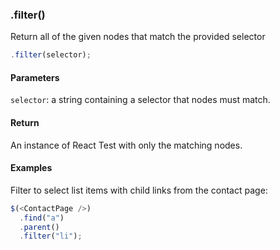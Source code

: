 ### .filter()

Return all of the given nodes that match the provided selector

```js
.filter(selector);
```

#### Parameters

`selector`: a string containing a selector that nodes must match.

#### Return

An instance of React Test with only the matching nodes.

#### Examples

Filter to select list items with child links from the contact page:

```js
$(<ContactPage />)
  .find("a")
  .parent()
  .filter("li");
```

